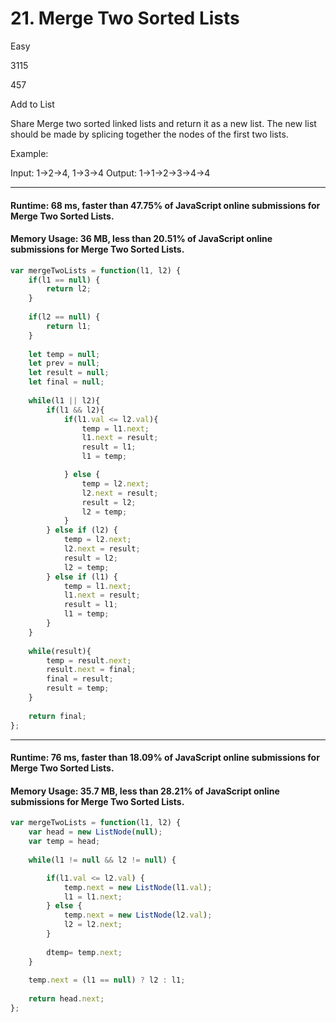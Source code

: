 # 21. Merge Two Sorted Lists
Easy

3115

457

Add to List

Share
Merge two sorted linked lists and return it as a new list. The new list should be made by splicing together the nodes of the first two lists.

Example:

Input: 1->2->4, 1->3->4
Output: 1->1->2->3->4->4

---
#### Runtime: 68 ms, faster than 47.75% of JavaScript online submissions for Merge Two Sorted Lists.
#### Memory Usage: 36 MB, less than 20.51% of JavaScript online submissions for Merge Two Sorted Lists.
```javascript
var mergeTwoLists = function(l1, l2) {
    if(l1 == null) {
        return l2;
    }
    
    if(l2 == null) {
        return l1;
    }
    
    let temp = null;
    let prev = null;
    let result = null;
    let final = null;
    
    while(l1 || l2){
        if(l1 && l2){
            if(l1.val <= l2.val){
                temp = l1.next;
                l1.next = result;
                result = l1;
                l1 = temp;

            } else {
                temp = l2.next;
                l2.next = result;
                result = l2;
                l2 = temp;
            }
        } else if (l2) {
            temp = l2.next;
            l2.next = result;
            result = l2;
            l2 = temp;
        } else if (l1) {
            temp = l1.next;
            l1.next = result;
            result = l1;
            l1 = temp;
        }
    }
    
    while(result){
        temp = result.next;
        result.next = final;
        final = result;
        result = temp;
    }
    
    return final;
};
```
---
#### Runtime: 76 ms, faster than 18.09% of JavaScript online submissions for Merge Two Sorted Lists.
#### Memory Usage: 35.7 MB, less than 28.21% of JavaScript online submissions for Merge Two Sorted Lists.
```javascript
var mergeTwoLists = function(l1, l2) {
    var head = new ListNode(null);
    var temp = head;
    
    while(l1 != null && l2 != null) {

        if(l1.val <= l2.val) {
            temp.next = new ListNode(l1.val);
            l1 = l1.next;
        } else {
            temp.next = new ListNode(l2.val);
            l2 = l2.next;
        }
        
        dtemp= temp.next;
    }
    
    temp.next = (l1 == null) ? l2 : l1;
    
    return head.next;
};
```
